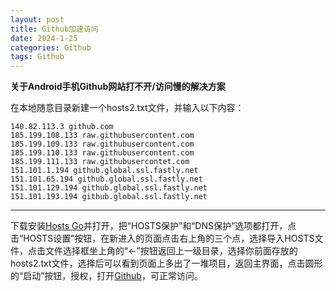 ```yaml
---
layout: post
title: Github加速访问
date: 2024-1-25
categories: Github
tags: Github
---
```


****关于Android手机Github网站打不开/访问慢的解决方案****

在本地随意目录新建一个hosts2.txt文件，并输入以下内容：
```
140.82.113.3 github.com
185.199.108.133 raw.githubusercontent.com
185.199.109.133 raw.githubusercontent.com
185.199.110.133 raw.githubusercontent.com
185.199.111.133 raw.githubusercontet.com
151.101.1.194 github.global.ssl.fastly.net
151.101.65.194 github.global.ssl.fastly.net
151.101.129.194 github.global.ssl.fastly.net
151.101.193.194 github.global.ssl.fastly.net
```



******
下载安装[Hosts Go](https://drive.paimon.cloud/s/02kUB)并打开，把“HOSTS保护”和“DNS保护”选项都打开，点击“HOSTS设置”按钮，在新进入的页面点击右上角的三个点，选择导入HOSTS文件，点击文件选择框坐上角的“←”按钮返回上一级目录，选择你前面存放的hosts2.txt文件，选择后可以看到页面上多出了一堆项目，返回主界面，点击圆形的“启动”按钮，授权，打开[Github](https://www.github.com/)，可正常访问。
